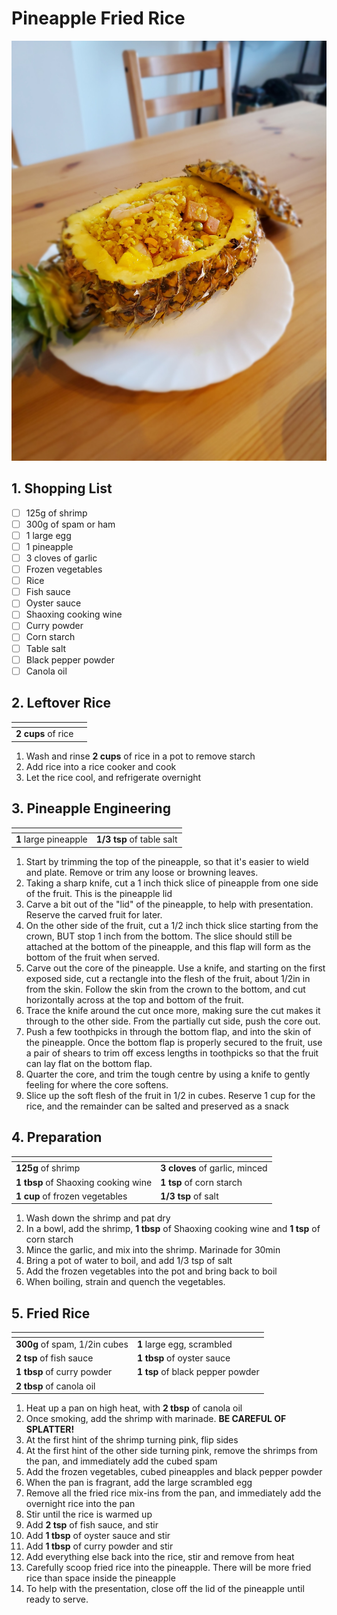 # Pineapple Fried Rice
![alt text](Images/Pineapple%20Fried%20Rice%20-%20Overview.jpg)
## 1. Shopping List
- [ ] 125g of shrimp
- [ ] 300g of spam or ham
- [ ] 1 large egg
- [ ] 1 pineapple
- [ ] 3 cloves of garlic
- [ ] Frozen vegetables
- [ ] Rice
- [ ] Fish sauce
- [ ] Oyster sauce
- [ ] Shaoxing cooking wine
- [ ] Curry powder
- [ ] Corn starch
- [ ] Table salt
- [ ] Black pepper powder
- [ ] Canola oil

## 2. Leftover Rice
|<!-- -->|<!-- -->|
|---|---|
| **2 cups** of rice | |

1. Wash and rinse **2 cups** of rice in a pot to remove starch
2. Add rice into a rice cooker and cook
3. Let the rice cool, and refrigerate overnight

## 3. Pineapple Engineering
|<!-- -->|<!-- -->|
|---|---|
| **1** large pineapple | **1/3 tsp** of table salt|

1. Start by trimming the top of the pineapple, so that it's easier to wield and plate. Remove or trim any loose or browning leaves.
2. Taking a sharp knife, cut a 1 inch thick slice of pineapple from one side of the fruit. This is the pineapple lid
3. Carve a bit out of the "lid" of the pineapple, to help with presentation. Reserve the carved fruit for later.
4. On the other side of the fruit, cut a 1/2 inch thick slice starting from the crown, BUT stop 1 inch from the bottom. The slice should still be attached at the bottom of the pineapple, and this flap will form as the bottom of the fruit when served.
5. Carve out the core of the pineapple. Use a knife, and starting on the first exposed side, cut a rectangle into the flesh of the fruit, about 1/2in in from the skin. Follow the skin from the crown to the bottom, and cut horizontally across at the top and bottom of the fruit.
6. Trace the knife around the cut once more, making sure the cut makes it through to the other side. From the partially cut side, push the core out.
7. Push a few toothpicks in through the bottom flap, and into the skin of the pineapple. Once the bottom flap is properly secured to the fruit, use a pair of shears to trim off excess lengths in toothpicks so that the fruit can lay flat on the bottom flap.
8. Quarter the core, and trim the tough centre by using a knife to gently feeling for where the core softens.
6. Slice up the soft flesh of the fruit in 1/2 in cubes. Reserve 1 cup for the rice, and the remainder can be salted and preserved as a snack

## 4. Preparation
|<!-- -->|<!-- -->|
|---|---|
| **125g** of shrimp | **3 cloves** of garlic, minced |
| **1 tbsp** of Shaoxing cooking wine | **1 tsp** of corn starch |
| **1 cup** of frozen vegetables | **1/3 tsp** of salt |

1. Wash down the shrimp and pat dry
2. In a bowl, add the shrimp, **1 tbsp** of Shaoxing cooking wine and **1 tsp** of corn starch
3. Mince the garlic, and mix into the shrimp. Marinade for 30min
4. Bring a pot of water to boil, and add 1/3 tsp of salt
5. Add the frozen vegetables into the pot and bring back to boil
6. When boiling, strain and quench the vegetables.

## 5. Fried Rice
|<!-- -->|<!-- -->|
|---|---|
| **300g** of spam, 1/2in cubes | **1** large egg, scrambled |
| **2 tsp** of fish sauce | **1 tbsp** of oyster sauce |
| **1 tbsp** of curry powder | **1 tsp** of black pepper powder |
| **2 tbsp** of canola oil | |

1. Heat up a pan on high heat, with **2 tbsp** of canola oil
2. Once smoking, add the shrimp with marinade. **BE CAREFUL OF SPLATTER!**
3. At the first hint of the shrimp turning pink, flip sides
4. At the first hint of the other side turning pink, remove the shrimps from the pan, and immediately add the cubed spam
5. Add the frozen vegetables, cubed pineapples and black pepper powder
6. When the pan is fragrant, add the large scrambled egg
7. Remove all the fried rice mix-ins from the pan, and immediately add the overnight rice into the pan
8. Stir until the rice is warmed up
9. Add **2 tsp** of fish sauce, and stir
10. Add **1 tbsp** of oyster sauce and stir
11. Add **1 tbsp** of curry powder and stir
12. Add everything else back into the rice, stir and remove from heat
13. Carefully scoop fried rice into the pineapple. There will be more fried rice than space inside the pineapple
14. To help with the presentation, close off the lid of the pineapple until ready to serve.
